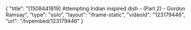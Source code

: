 {
    "title": "[1508441819] Attempting Indian inspired dish - (Part 2) - Gordon Ramsay",
    "type": "solo",
    "layout": "iframe-static",
    "videoId": "123179446",
    "url": "\/tvpembed\/123179446"
}